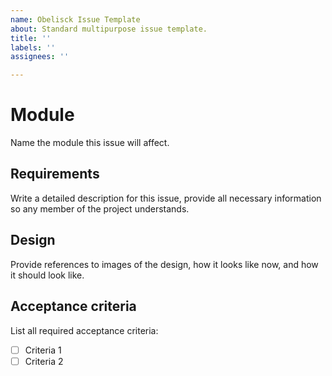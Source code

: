 ```yaml
---
name: Obelisck Issue Template
about: Standard multipurpose issue template.
title: ''
labels: ''
assignees: ''

---
```


# Module
Name the module this issue will affect.

## Requirements
Write a detailed description for this issue, provide all necessary information so any member of the project understands.

## Design
Provide references to images of the design, how it looks like now, and how it should look like.

## Acceptance criteria
List all required acceptance criteria:
- [ ] Criteria 1
- [ ] Criteria 2
